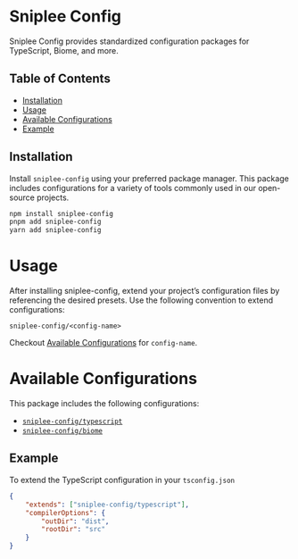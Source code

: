 # Sniplee Config

Sniplee Config provides standardized configuration packages for TypeScript, Biome, and more. 

## Table of Contents

- [Installation](#installation)
- [Usage](#usage)
- [Available Configurations](#available-configurations)
- [Example](#example)

## Installation

Install `sniplee-config` using your preferred package manager. This package includes configurations for a variety of tools commonly used in our open-source projects.

```bash
npm install sniplee-config
pnpm add sniplee-config
yarn add sniplee-config
```

# Usage

After installing sniplee-config, extend your project’s configuration files by referencing the desired presets. Use the following convention to extend configurations:

```
sniplee-config/<config-name>
```
Checkout [Available Configurations](#available-configurations) for `config-name`.

# Available Configurations
This package includes the following configurations:

- [`sniplee-config/typescript`](./src/tsconfig.json)
- [`sniplee-config/biome`](./src/biome.json)

## Example
To extend the TypeScript configuration in your `tsconfig.json`
```json
{
    "extends": ["sniplee-config/typescript"],
    "compilerOptions": {
        "outDir": "dist",
        "rootDir": "src"
    }
}
```

